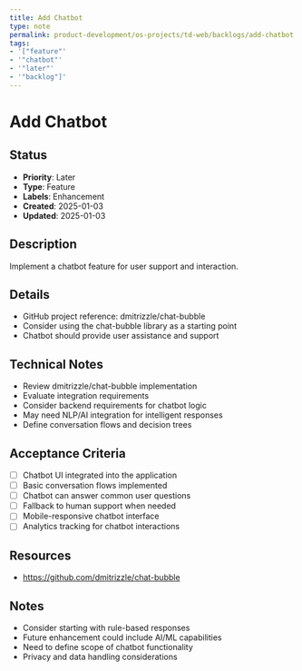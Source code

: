```yaml
---
title: Add Chatbot
type: note
permalink: product-development/os-projects/td-web/backlogs/add-chatbot
tags:
- '["feature"'
- '"chatbot"'
- '"later"'
- '"backlog"]'
---
```


# Add Chatbot

## Status
- **Priority**: Later
- **Type**: Feature
- **Labels**: Enhancement
- **Created**: 2025-01-03
- **Updated**: 2025-01-03

## Description
Implement a chatbot feature for user support and interaction.

## Details
- GitHub project reference: dmitrizzle/chat-bubble
- Consider using the chat-bubble library as a starting point
- Chatbot should provide user assistance and support

## Technical Notes
- Review dmitrizzle/chat-bubble implementation
- Evaluate integration requirements
- Consider backend requirements for chatbot logic
- May need NLP/AI integration for intelligent responses
- Define conversation flows and decision trees

## Acceptance Criteria
- [ ] Chatbot UI integrated into the application
- [ ] Basic conversation flows implemented
- [ ] Chatbot can answer common user questions
- [ ] Fallback to human support when needed
- [ ] Mobile-responsive chatbot interface
- [ ] Analytics tracking for chatbot interactions

## Resources
- https://github.com/dmitrizzle/chat-bubble

## Notes
- Consider starting with rule-based responses
- Future enhancement could include AI/ML capabilities
- Need to define scope of chatbot functionality
- Privacy and data handling considerations